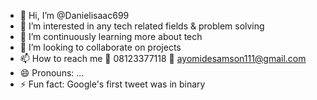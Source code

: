 - 👋 Hi, I’m @Danielisaac699
- 👀 I’m interested in any tech related fields & problem solving 
- 🌱 I’m continuously learning more about tech
- 💞️ I’m looking to collaborate on projects 
- 📫 How to reach me 📱 08123377118 📧 ayomidesamson111@gmail.com
- 😄 Pronouns: ...
- ⚡ Fun fact: Google's first tweet was in binary

<!---
Danielisaac699/Danielisaac699 is a ✨ special ✨ repository because its `README.md` (this file) appears on your GitHub profile.
You can click the Preview link to take a look at your changes.
--->
